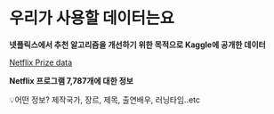 # 우리가 사용할 데이터는요

**넷플릭스에서 추천 알고리즘을 개선하기 위한 목적으로 Kaggle에 공개한 데이터**

[Netflix Prize data](https://www.kaggle.com/netflix-inc/netflix-prize-data)

**Netflix 프로그램 7,787개에 대한 정보**

💡어떤 정보? 제작국가, 장르, 제목, 출연배우, 러닝타임..etc